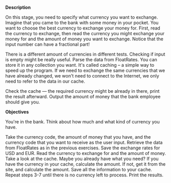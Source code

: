 <strong>Description</strong>

On this stage, you need to specify what currency you want to exchange. Imagine that you came to the bank with some money in your pocket. You want to choose the best currency to exchange your money for. First, read the currency to exchange, then read the currency you might exchange your money for and the amount of money you want to exchange. Notice that the input number can have a fractional part!

There is a different amount of currencies in different tests. Checking if input is empty might be really useful.
Parse the data from FloatRates. You can store it in any collection you want. It's called caching – a simple way to speed up the program. If we need to exchange the same currencies that we have already changed, we won't need to connect to the Internet, we only need to refer to the data in our cache.

Check the cache — the required currency might be already in there, print the result afterward. Output the amount of money that the bank employee should give you.

<strong>Objectives</strong>

You're in the bank. Think about how much and what kind of currency you have.

Take the currency code, the amount of money that you have, and the currency code that you want to receive as the user input.
Retrieve the data from FloatRates as in the previous exercises.
Save the exchange rates for USD and EUR.
Read the currency to exchange for and the amount of money.
Take a look at the cache. Maybe you already have what you need?
If you have the currency in your cache, calculate the amount.
If not, get it from the site, and calculate the amount.
Save all the information to your cache.
Repeat steps 3-7 until there is no currency left to process.
Print the results.
